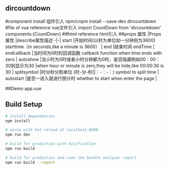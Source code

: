 ## dircountdown

#component install 组件引入
npm/cnpm install --save-dev dircountdown
#file of vue reference vue文件引入
import CountDown from 'dircountdown'
components:{CountDown}
##html reference       html引入
 <dir-clock :start="startSecond" end="0" style="color:#000;" v-on:endcallback="endFn" :autoshow='false' splitsymbol="时-分-秒" :autostart="false" ref="countdown"></dir-clock>
##props 属性
|Props属性    |describe属性描述
-|-|
start        |开始时间(以秒为单位如一分钟则为3600) starttime（in seconds,like a minute is 3600）   |
end          |结束时间 endTime                                                                   |
endcallback  |当时间为0时的回调函数   callback function when time ends with zero                  |
autoshow     |当小时为0时或者小时分钟都为0时，是否隐藏例如00：00：30则显示为30
             |when hour or minute is zero,they will be hide,like 00:00:30 is 30                 |
splitsymbol  |时分秒分割单位 (时-分-秒||：-：-：)       symbol to split time                      |
autostart    |是否一进入就进行倒计时     whether to start when enter the page                    |

##Demo
app.vue
<template>
  <div id="app">
    <count-down :start="startSecond" end="0" style="color:#000;" v-on:endcallback="endFn" :autoshow='false' splitsymbol="时-分-秒" :autostart="false" ref="countdown"></count-down>
    <button @click="startCount">开始计时</button>
  </div>
</template>

<script>
import CountDown from 'dircountdown'
export default {
  name: 'App',
  data(){
    return{
      startSecond: '10',
    }
  },
  methods:{
    endFn(){
      alert("时间到!");
    },
    startCount(){
      this.$refs.countdown.countTime();
    }
  },
  components:{CountDown}
}
</script>

<style>
#app {
  font-family: 'Avenir', Helvetica, Arial, sans-serif;
  -webkit-font-smoothing: antialiased;
  -moz-osx-font-smoothing: grayscale;
  text-align: center;
  color: #2c3e50;
  margin-top: 60px;
}
</style>

## Build Setup

``` bash
# install dependencies
npm install

# serve with hot reload at localhost:8080
npm run dev

# build for production with minification
npm run build

# build for production and view the bundle analyzer report
npm run build --report
```


